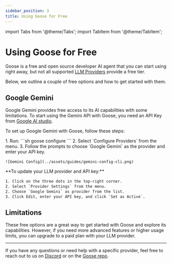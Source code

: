 ```yaml
---
sidebar_position: 3
title: Using Goose for Free
---
```


import Tabs from '@theme/Tabs';
import TabItem from '@theme/TabItem';

# Using Goose for Free

Goose is a free and open source developer AI agent that you can start using right away, but not all supported [LLM Providers][providers] provide a free tier. 

Below, we outline a couple of free options and how to get started with them.


## Google Gemini
Google Gemini provides free access to its AI capabilities with some limitations. To start using the Gemini API with Goose, you need an API Key from [Google AI studio](https://aistudio.google.com/app/apikey).

To set up Google Gemini with Goose, follow these steps:

<Tabs>
  <TabItem value="cli" label="Goose CLI" default>
    1. Run: 
    ```sh
    goose configure
    ```
    2. Select `Configure Providers` from the menu.
    3. Follow the prompts to choose `Google Gemini` as the provider and enter your API key. 

    ![Gemini Config](../assets/guides/gemini-config-cli.png)
    
  </TabItem>
  <TabItem value="ui" label="Goose UI">
  **To update your LLM provider and API key:** 

    1. Click on the three dots in the top-right corner.
    2. Select `Provider Settings` from the menu.
    2. Choose `Google Gemini` as provider from the list.
    3. Click Edit, enter your API key, and click `Set as Active`.

  </TabItem>
</Tabs>

## Limitations

These free options are a great way to get started with Goose and explore its capabilities. However, if you need more advanced features or higher usage limits, you can upgrade to a paid plan with your LLM provider.

---

If you have any questions or need help with a specific provider, feel free to reach out to us on [Discord](https://discord.gg/block-opensource) or on the [Goose repo](https://github.com/block/goose).


[providers]: /docs/configuration/providers